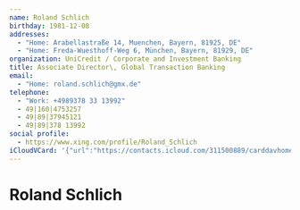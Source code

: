 ```yaml
---
name: Roland Schlich
birthday: 1981-12-08
addresses:
  - "Home: Arabellastraße 14, Muenchen, Bayern, 81925, DE"
  - "Home: Freda-Wuesthoff-Weg 6, München, Bayern, 81929, DE"
organization: UniCredit / Corporate and Investment Banking
title: Associate Director\, Global Transaction Banking
email:
  - "Home: roland.schlich@gmx.de"
telephone:
  - "Work: +4989378 33 13992"
  - 49|160|4753257
  - 49|89|37945121
  - 49|89|378 13992
social profile:
  - https://www.xing.com/profile/Roland_Schlich
iCloudVCard: '{"url":"https://contacts.icloud.com/311500889/carddavhome/card/NWRkNjE0ZDktZWUzZi00ZjI0LTk0YjktMzk5NWM1ODY4NTUz.vcf","etag":"\"kmfhd3ic\"","data":"BEGIN:VCARD\r\nVERSION:3.0\r\nFN:\r\nN:Schlich;Roland;;;\r\nUID:5dd614d9-ee3f-4f24-94b9-3995c5868553\r\nBDAY;VALUE=date:1981-12-08\r\nADR;TYPE=HOME:;;Arabellastraße 14;Muenchen;Bayern;81925;DE;\r\nADR;TYPE=HOME:;;Freda-Wuesthoff-Weg 6;München;Bayern;81929;DE;\r\nWP1.X-ABLABEL:Work\r\nWP2.X-ABLABEL:Home\r\nWP3.X-ABLABEL:Work\r\nWP4.X-ABLABEL:Home\r\nWP5.X-ABLABEL:Work\r\nWP6.X-ABLABEL:Home\r\nitem0.X-ABLABEL:xing\r\nPRODID:ez-vcard 0.9.13-fc\r\nREV:2025-04-03T22:11:21Z\r\nORG:UniCredit / Corporate and Investment Banking;\r\nTITLE:Associate Director\\, Global Transaction Banking\r\nEMAIL;TYPE=HOME:roland.schlich@gmx.de\r\nPHOTO;VALUE=uri:https://gateway.icloud.com/contacts/311500889/ck/card/21c2c\r\n 88988c10486a8dbcca3edf3f82a\r\nTEL;TYPE=WORK:+4989378 33 13992\r\nTEL:49|160|4753257\r\nTEL:49|89|37945121\r\nTEL:49|89|378 13992\r\nitem0.X-SOCIALPROFILE;X-USER=Roland_Schlich:https://www.xing.com/profile/Ro\r\n land_Schlich\r\nEND:VCARD"}'
---
```

# Roland Schlich